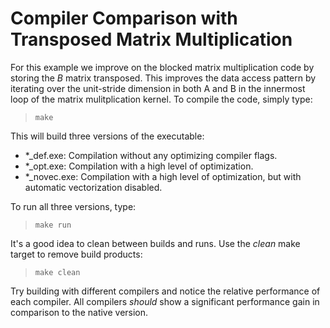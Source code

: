 # Compiler Comparison with Transposed Matrix Multiplication

For this example we improve on the blocked matrix multiplication code
by storing the $`B`$ matrix transposed.  This improves the data access
pattern by iterating over the unit-stride dimension in both A and B
in the innermost loop of the matrix mulitplication kernel. To compile 
the code, simply type:

> `make`

This will build three versions of the executable:
 * *_def.exe: Compilation without any optimizing compiler flags.
 * *_opt.exe: Compilation with a high level of optimization.
 * *_novec.exe: Compilation with a high level of optimization, but with automatic vectorization disabled.

To run all three versions, type:

> `make run`

It's a good idea to clean between builds and runs.  Use the _clean_ make target
to remove build products:

> `make clean`

Try building with different compilers and notice the relative performance of 
each compiler. All compilers *should* show a significant performance gain in
comparison to the native version.


